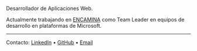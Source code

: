 Desarrollador de Aplicaciones Web.

Actualmente trabajando en <a href="https://www.encamina.com/" target="_blank">ENCAMINA</a> como Team Leader en equipos de desarrollo en plataformas de Microsoft.

---

<p align="left">
  Contacto:   
  <a href="https://in.linkedin.com/in/dzarzoso" target="_blank">LinkedIn</a>
  • 
  <a href="https://github.com/danizt" target="_blank">GitHub</a>
  • 
  <a href="mailto:danizt31@gmail.com" target="_blank">Email</a>
</p>
